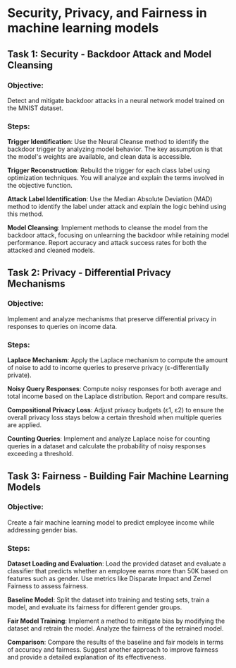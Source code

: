 # Security, Privacy, and Fairness in machine learning models

## Task 1: Security - Backdoor Attack and Model Cleansing
### Objective:
Detect and mitigate backdoor attacks in a neural network model trained on the MNIST dataset.
### Steps:
**Trigger Identification**: Use the Neural Cleanse method to identify the backdoor trigger by analyzing model behavior. The key assumption is that the model's weights are available, and clean data is accessible.

**Trigger Reconstruction**: Rebuild the trigger for each class label using optimization techniques. You will analyze and explain the terms involved in the objective function.

**Attack Label Identification**: Use the Median Absolute Deviation (MAD) method to identify the label under attack and explain the logic behind using this method.

**Model Cleansing**: Implement methods to cleanse the model from the backdoor attack, focusing on unlearning the backdoor while retaining model performance. Report accuracy and attack success rates for both the attacked and cleaned models.
## Task 2: Privacy - Differential Privacy Mechanisms
### Objective: 
Implement and analyze mechanisms that preserve differential privacy in responses to queries on income data.
### Steps:
**Laplace Mechanism**: Apply the Laplace mechanism to compute the amount of noise to add to income queries to preserve privacy (ε-differentially private).

**Noisy Query Responses**: Compute noisy responses for both average and total income based on the Laplace distribution. Report and compare results.

**Compositional Privacy Loss**: Adjust privacy budgets (ε1, ε2) to ensure the overall privacy loss stays below a certain threshold when multiple queries are applied.

**Counting Queries**: Implement and analyze Laplace noise for counting queries in a dataset and calculate the probability of noisy responses exceeding a threshold.
## Task 3: Fairness - Building Fair Machine Learning Models
### Objective: 
Create a fair machine learning model to predict employee income while addressing gender bias.
### Steps:
**Dataset Loading and Evaluation**: Load the provided dataset and evaluate a classifier that predicts whether an employee earns more than 50K based on features such as gender. Use metrics like Disparate Impact and Zemel Fairness to assess fairness.

**Baseline Model**: Split the dataset into training and testing sets, train a model, and evaluate its fairness for different gender groups.

**Fair Model Training**: Implement a method to mitigate bias by modifying the dataset and retrain the model. Analyze the fairness of the retrained model.

**Comparison**: Compare the results of the baseline and fair models in terms of accuracy and fairness. Suggest another approach to improve fairness and provide a detailed explanation of its effectiveness.
